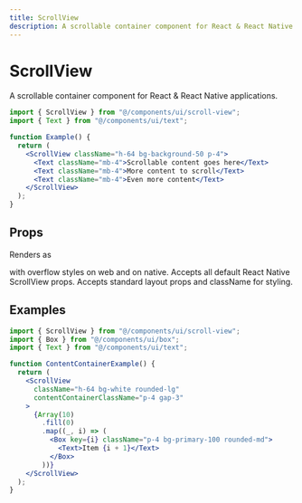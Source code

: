 ```yaml
---
title: ScrollView
description: A scrollable container component for React & React Native applications.
---
```


# ScrollView

A scrollable container component for React & React Native applications.

```jsx
import { ScrollView } from "@/components/ui/scroll-view";
import { Text } from "@/components/ui/text";

function Example() {
  return (
    <ScrollView className="h-64 bg-background-50 p-4">
      <Text className="mb-4">Scrollable content goes here</Text>
      <Text className="mb-4">More content to scroll</Text>
      <Text className="mb-4">Even more content</Text>
    </ScrollView>
  );
}
```

## Props

Renders as <div> with overflow styles on web and <ScrollView> on native.
Accepts all default React Native ScrollView props.
Accepts standard layout props and className for styling.

## Examples

```jsx
import { ScrollView } from "@/components/ui/scroll-view";
import { Box } from "@/components/ui/box";
import { Text } from "@/components/ui/text";

function ContentContainerExample() {
  return (
    <ScrollView
      className="h-64 bg-white rounded-lg"
      contentContainerClassName="p-4 gap-3"
    >
      {Array(10)
        .fill(0)
        .map((_, i) => (
          <Box key={i} className="p-4 bg-primary-100 rounded-md">
            <Text>Item {i + 1}</Text>
          </Box>
        ))}
    </ScrollView>
  );
}
```
